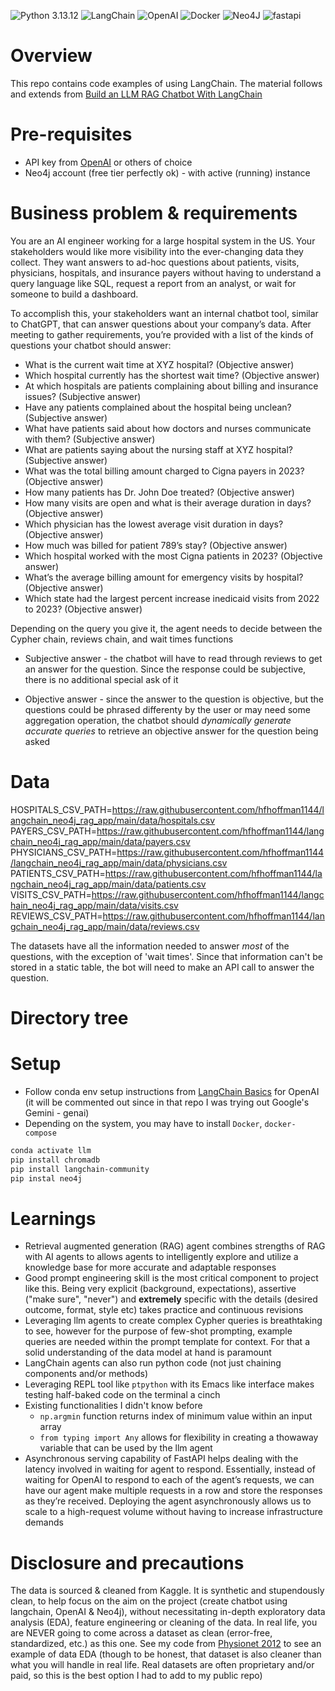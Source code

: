 ![Python 3.13.12](https://img.shields.io/badge/python-3.13.12-blue.svg)
![LangChain](https://img.shields.io/badge/LangChain-1C3C3C.svg?style=for-the-badge&logo=LangChain&logoColor=white)
![OpenAI](https://img.shields.io/badge/OpenAI-412991.svg?style=for-the-badge&logo=OpenAI&logoColor=white)
![Docker](https://img.shields.io/badge/docker-%230db7ed.svg?style=for-the-badge&logo=docker&logoColor=white)
![Neo4J](https://img.shields.io/badge/Neo4j-008CC1?style=for-the-badge&logo=neo4j&logoColor=white)
![fastapi](https://img.shields.io/badge/FastAPI-009688.svg?style=for-the-badge&logo=FastAPI&logoColor=white)

# Overview

This repo contains code examples of using LangChain. The material follows and extends from [Build an LLM RAG Chatbot With LangChain](https://realpython.com/build-llm-rag-chatbot-with-langchain/)

# Pre-requisites

- API key from [OpenAI](https://platform.openai.com/account/api-keys) or others of choice
- Neo4j account (free tier perfectly ok) - with active (running) instance 


# Business problem & requirements

You are an AI engineer working for a large hospital system in the US. Your stakeholders would like more visibility into the ever-changing data they collect. They want answers to ad-hoc questions about patients, visits, physicians, hospitals, and insurance payers without having to understand a query language like SQL, request a report from an analyst, or wait for someone to build a dashboard.

To accomplish this, your stakeholders want an internal chatbot tool, similar to ChatGPT, that can answer questions about your company’s data. After meeting to gather requirements, you’re provided with a list of the kinds of questions your chatbot should answer:

- What is the current wait time at XYZ hospital? (Objective answer)
- Which hospital currently has the shortest wait time? (Objective answer)
- At which hospitals are patients complaining about billing and insurance issues? (Subjective answer)
- Have any patients complained about the hospital being unclean? (Subjective answer)
- What have patients said about how doctors and nurses communicate with them? (Subjective answer)
- What are patients saying about the nursing staff at XYZ hospital? (Subjective answer)
- What was the total billing amount charged to Cigna payers in 2023? (Objective answer)
- How many patients has Dr. John Doe treated? (Objective answer)
- How many visits are open and what is their average duration in days? (Objective answer)
- Which physician has the lowest average visit duration in days? (Objective answer)
- How much was billed for patient 789’s stay? (Objective answer)
- Which hospital worked with the most Cigna patients in 2023? (Objective answer)
- What’s the average billing amount for emergency visits by hospital? (Objective answer)
- Which state had the largest percent increase inedicaid visits from 2022 to 2023? (Objective answer)

Depending on the query you give it, the agent needs to decide between the Cypher chain, reviews chain, and wait times functions

- Subjective answer - the chatbot will have to read through reviews to get an answer for the question. Since the response could be subjective, there is no additional special ask of it

- Objective answer - since the answer to the question is objective, but the questions could be phrased differenty by the user or may need some aggregation operation, the chatbot should *dynamically generate accurate queries* to retrieve an objective answer for the question being asked

# Data

HOSPITALS_CSV_PATH=https://raw.githubusercontent.com/hfhoffman1144/langchain_neo4j_rag_app/main/data/hospitals.csv
PAYERS_CSV_PATH=https://raw.githubusercontent.com/hfhoffman1144/langchain_neo4j_rag_app/main/data/payers.csv
PHYSICIANS_CSV_PATH=https://raw.githubusercontent.com/hfhoffman1144/langchain_neo4j_rag_app/main/data/physicians.csv
PATIENTS_CSV_PATH=https://raw.githubusercontent.com/hfhoffman1144/langchain_neo4j_rag_app/main/data/patients.csv
VISITS_CSV_PATH=https://raw.githubusercontent.com/hfhoffman1144/langchain_neo4j_rag_app/main/data/visits.csv
REVIEWS_CSV_PATH=https://raw.githubusercontent.com/hfhoffman1144/langchain_neo4j_rag_app/main/data/reviews.csv

The datasets have all the information needed to answer *most* of the questions, with the exception of 'wait times'. Since that information can't be stored in a static table, the bot will need to make an API call to answer the question. 

# Directory tree

# Setup

- Follow conda env setup instructions from [LangChain Basics](https://github.com/nsarode/langchain_basics/blob/main/Readme.md) for OpenAI (it will be commented out since in that repo I was trying out Google's Gemini - genai)
- Depending on the system, you may have to install `Docker`, `docker-compose`

```bash
conda activate llm
pip install chromadb
pip install langchain-community
pip instal neo4j

```
# Learnings

- Retrieval augmented generation (RAG) agent combines strengths of RAG with AI agents to allows agents to intelligently explore and utilize a knowledge base for more accurate and adaptable responses 
- Good prompt engineering skill is the most critical component to project like this. Being very explicit (background, expectations), assertive ("make sure", "never") and **extremely** specific with the details (desired outcome, format, style etc) takes practice and continuous revisions
- Leveraging llm agents to create complex Cypher queries is breathtaking to see, however for the purpose of few-shot prompting, example queries are needed within the prompt template for context. For that a solid understanding of the data model at hand is paramount
- LangChain agents can also run python code (not just chaining components and/or methods)
- Leveraging REPL tool like `ptpython` with its Emacs like interface makes testing half-baked code on the terminal a cinch
- Existing functionalities I didn't know before
    - `np.argmin` function returns index of minimum value within an input array
    - `from typing import Any` allows for flexibility in creating a thowaway variable that can be used by the llm agent
- Asynchronous serving capability of FastAPI helps dealing with the latency involved in waiting for agent to respond. Essentially, instead of waiting for OpenAI to respond to each of the agent’s requests, we can have our agent make multiple requests in a row and store the responses as they’re received. Deploying the agent asynchronously allows us to scale to a high-request volume without having to increase infrastructure demands


# Disclosure and precautions

The data is sourced & cleaned from Kaggle. It is synthetic and stupendously clean, to help focus on the aim on the project (create chatbot using langchain, OpenAI & Neo4j), without necessitating in-depth exploratory data analysis (EDA), feature engineering or cleaning of the data. In real life, you are NEVER going to come across a dataset as clean (error-free, standardized, etc.) as this one. See my code from [Physionet 2012](https://github.com/nsarode/physionet_2012) to see an example of data EDA (though to be honest, that dataset is also cleaner than what you will handle in real life. Real datasets are often proprietary and/or paid, so this is the best option I had to add to my public repo)
